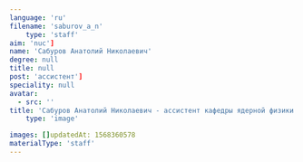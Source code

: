 ```yaml
---
language: 'ru'
filename: 'saburov_a_n'
    type: 'staff'
aim: 'nuc']
name: 'Сабуров Анатолий Николаевич'
degree: null
title: null
post: 'ассистент']
speciality: null
avatar:
  - src: ''
title: 'Сабуров Анатолий Николаевич - ассистент кафедры ядерной физики'
    type: 'image'

images: []updatedAt: 1568360578
materialType: 'staff'
---
```


